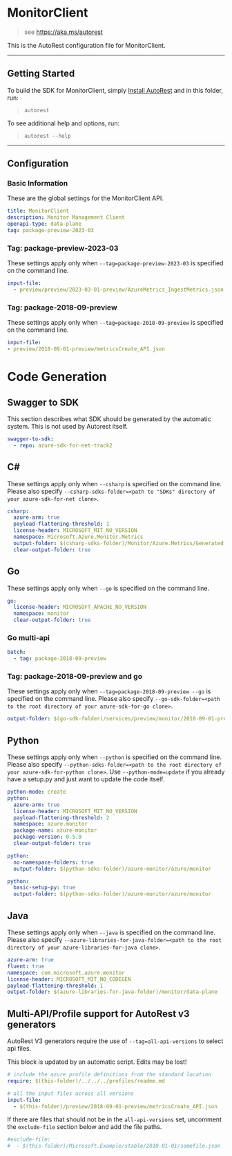 # MonitorClient

> see https://aka.ms/autorest

This is the AutoRest configuration file for MonitorClient.

---

## Getting Started

To build the SDK for MonitorClient, simply [Install AutoRest](https://aka.ms/autorest/install) and in this folder, run:

> `autorest`

To see additional help and options, run:

> `autorest --help`

---

## Configuration

### Basic Information

These are the global settings for the MonitorClient API.

``` yaml
title: MonitorClient
description: Monitor Management Client
openapi-type: data-plane
tag: package-preview-2023-03
```


### Tag: package-preview-2023-03

These settings apply only when `--tag=package-preview-2023-03` is specified on the command line.

```yaml $(tag) == 'package-preview-2023-03'
input-file:
  - preview/preview/2023-03-01-preview/AzureMetrics_IngestMetrics.json
```
### Tag: package-2018-09-preview

These settings apply only when `--tag=package-2018-09-preview` is specified on the command line.

``` yaml $(tag) == 'package-2018-09-preview'
input-file:
- preview/2018-09-01-preview/metricsCreate_API.json

```

# Code Generation

## Swagger to SDK

This section describes what SDK should be generated by the automatic system.
This is not used by Autorest itself.

``` yaml $(swagger-to-sdk)
swagger-to-sdk:
  - repo: azure-sdk-for-net-track2
```

## C#

These settings apply only when `--csharp` is specified on the command line.
Please also specify `--csharp-sdks-folder=<path to "SDKs" directory of your azure-sdk-for-net clone>`.

``` yaml $(csharp)
csharp:
  azure-arm: true
  payload-flattening-threshold: 1
  license-header: MICROSOFT_MIT_NO_VERSION
  namespace: Microsoft.Azure.Monitor.Metrics
  output-folder: $(csharp-sdks-folder)/Monitor/Azure.Metrics/Generated
  clear-output-folder: true
```

## Go

These settings apply only when `--go` is specified on the command line.

``` yaml $(go)
go:
  license-header: MICROSOFT_APACHE_NO_VERSION
  namespace: monitor
  clear-output-folder: true
```

### Go multi-api

``` yaml $(go) && $(multiapi)
batch:
  - tag: package-2018-09-preview
```

### Tag: package-2018-09-preview and go

These settings apply only when `--tag=package-2018-09-preview --go` is specified on the command line.
Please also specify `--go-sdk-folder=<path to the root directory of your azure-sdk-for-go clone>`.

``` yaml $(tag) == 'package-2018-09-preview' && $(go)
output-folder: $(go-sdk-folder)/services/preview/monitor/2018-09-01-preview/monitor
```

## Python

These settings apply only when `--python` is specified on the command line.
Please also specify `--python-sdks-folder=<path to the root directory of your azure-sdk-for-python clone>`.
Use `--python-mode=update` if you already have a setup.py and just want to update the code itself.

``` yaml $(python)
python-mode: create
python:
  azure-arm: true
  license-header: MICROSOFT_MIT_NO_VERSION
  payload-flattening-threshold: 2
  namespace: azure.monitor
  package-name: azure-monitor
  package-version: 0.5.0
  clear-output-folder: true
```

``` yaml $(python) && $(python-mode) == 'update'
python:
  no-namespace-folders: true
  output-folder: $(python-sdks-folder)/azure-monitor/azure/monitor
```

``` yaml $(python) && $(python-mode) == 'create'
python:
  basic-setup-py: true
  output-folder: $(python-sdks-folder)/azure-monitor/azure/monitor
```

## Java

These settings apply only when `--java` is specified on the command line.
Please also specify `--azure-libraries-for-java-folder=<path to the root directory of your azure-libraries-for-java clone>`.

``` yaml $(java)
azure-arm: true
fluent: true
namespace: com.microsoft.azure.monitor
license-header: MICROSOFT_MIT_NO_CODEGEN
payload-flattening-threshold: 1
output-folder: $(azure-libraries-for-java-folder)/monitor/data-plane
```

## Multi-API/Profile support for AutoRest v3 generators

AutoRest V3 generators require the use of `--tag=all-api-versions` to select api files.

This block is updated by an automatic script. Edits may be lost!

``` yaml $(tag) == 'all-api-versions' /* autogenerated */
# include the azure profile definitions from the standard location
require: $(this-folder)/../../../profiles/readme.md

# all the input files across all versions
input-file:
  - $(this-folder)/preview/2018-09-01-preview/metricsCreate_API.json

```

If there are files that should not be in the `all-api-versions` set,
uncomment the  `exclude-file` section below and add the file paths.

``` yaml $(tag) == 'all-api-versions'
#exclude-file: 
#  - $(this-folder)/Microsoft.Example/stable/2010-01-01/somefile.json
```
